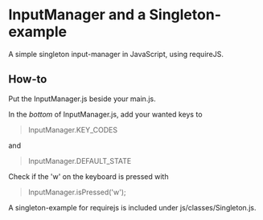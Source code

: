 # InputManager and a Singleton-example
A simple singleton input-manager in JavaScript, using requireJS.

## How-to

Put the InputManager.js beside your main.js.

In the *bottom* of InputManager.js, add your wanted keys to 
>InputManager.KEY_CODES

and

>InputManager.DEFAULT_STATE


Check if the 'w' on the keyboard is pressed with
>InputManager.isPressed('w');

A singleton-example for requirejs is included under js/classes/Singleton.js.
